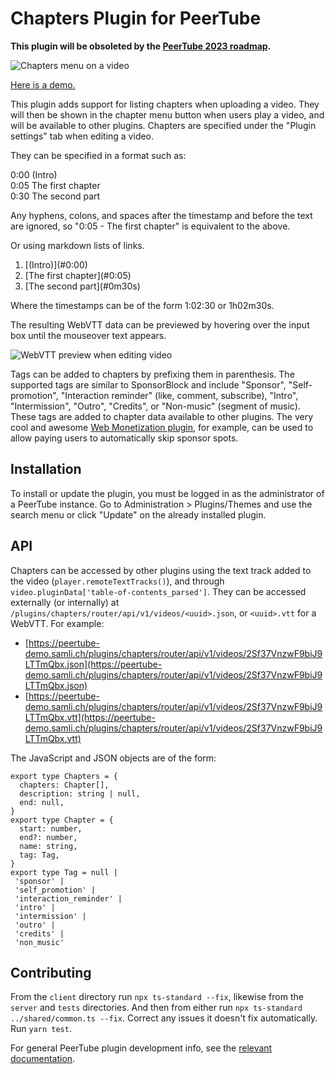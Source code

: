 # Chapters Plugin for PeerTube

**This plugin will be obsoleted by the [PeerTube 2023 roadmap](https://github.com/Chocobozzz/PeerTube/issues/271#issuecomment-1451968990).**

![Chapters menu on a video](https://samli.ch/peertube-chapters/chapters-menu.png)

[Here is a demo.](https://peertube-demo.samli.ch/w/2Sf37VnzwF9biJ9LTTmQbx)

This plugin adds support for listing chapters when uploading a video. They will then be shown in the chapter menu button when users play a video, and will be available to other plugins. Chapters are specified under the "Plugin settings" tab when editing a video.

They can be specified in a format such as:

0:00 (Intro)\
0:05 The first chapter\
0:30 The second part

Any hyphens, colons, and spaces after the timestamp and before the text are ignored, so "0:05 - The first chapter" is equivalent to the above.

Or using markdown lists of links.

1. \[(Intro)\](#0:00)
1. \[The first chapter](#0:05)
1. \[The second part\](#0m30s)

Where the timestamps can be of the form 1:02:30 or 1h02m30s.

The resulting WebVTT data can be previewed by hovering over the input box until the mouseover text appears.

![WebVTT preview when editing video](https://samli.ch/peertube-chapters/video-edit-small.png)

Tags can be added to chapters by prefixing them in parenthesis. The supported tags are similar to SponsorBlock and include "Sponsor", "Self-promotion", "Interaction reminder" (like, comment, subscribe), "Intro", "Intermission", "Outro", "Credits", or "Non-music" (segment of music). These tags are added to chapter data available to other plugins.
The very cool and awesome [Web Monetization plugin](https://github.com/samlich/peertube-plugin-web-monetization), for example, can be used to allow paying users to automatically skip sponsor spots.

## Installation

To install or update the plugin, you must be logged in as the administrator of a PeerTube instance. Go to Administration > Plugins/Themes and use the search menu or click "Update" on the already installed plugin.

## API

Chapters can be accessed by other plugins using the text track added to the video (`player.remoteTextTracks()`), and through `video.pluginData['table-of-contents_parsed']`.
They can be accessed externally (or internally) at `/plugins/chapters/router/api/v1/videos/<uuid>.json`, or `<uuid>.vtt` for a WebVTT.
For example:

- [https://peertube-demo.samli.ch/plugins/chapters/router/api/v1/videos/2Sf37VnzwF9biJ9LTTmQbx.json](https://peertube-demo.samli.ch/plugins/chapters/router/api/v1/videos/2Sf37VnzwF9biJ9LTTmQbx.json)
- [https://peertube-demo.samli.ch/plugins/chapters/router/api/v1/videos/2Sf37VnzwF9biJ9LTTmQbx.vtt](https://peertube-demo.samli.ch/plugins/chapters/router/api/v1/videos/2Sf37VnzwF9biJ9LTTmQbx.vtt)

The JavaScript and JSON objects are of the form:

    export type Chapters = {
      chapters: Chapter[],
      description: string | null,
      end: null,
    }
    export type Chapter = {
      start: number,
      end?: number,
      name: string,
      tag: Tag,
    }
    export type Tag = null |
     'sponsor' |
     'self_promotion' |
     'interaction_reminder' |
     'intro' |
     'intermission' |
     'outro' |
     'credits' |
     'non_music'

## Contributing

From the `client` directory run `npx ts-standard --fix`, likewise from the `server` and `tests` directories. And then from either run `npx ts-standard ../shared/common.ts --fix`. Correct any issues it doesn't fix automatically. Run `yarn test`.

For general PeerTube plugin development info, see the [relevant documentation](https://docs.joinpeertube.org/contribute-plugins).
